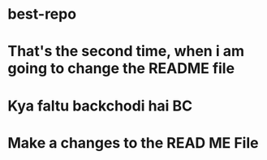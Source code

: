 # best-repo
# That's the second time, when i am going to change the README file
# Kya faltu backchodi hai BC
# Make a changes to the READ ME File